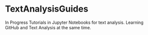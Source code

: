 # TextAnalysisGuides
In Progress Tutorials in Jupyter Notebooks for text analysis.
Learning GitHub and Text Analysis at the same time.
